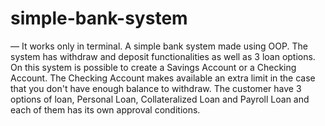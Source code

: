 # simple-bank-system
— It works only in terminal.
A simple bank system made using OOP. The system has withdraw and deposit functionalities as well as 3 loan options. 
On this system is possible to create a Savings Account or a Checking Account. The Checking Account makes available an extra limit in the case that you don't have enough balance to withdraw.
The customer have 3 options of loan, Personal Loan, Collateralized Loan and Payroll Loan and each of them has its own approval conditions.
